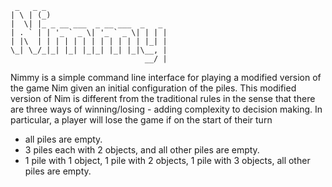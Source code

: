 ```
 _   _ _                           
| \ | (_)                                
|  \| |_ _ __ ___  _ __ ___  _   _ 
| . ` | | '_ ` _ \| '_ ` _ \| | | |
| |\  | | | | | | | | | | | | |_| |
\_| \_/_|_| |_| |_|_| |_| |_|\__, |
                              __/ |        
```

Nimmy is a simple command line interface for playing a modified version of the game Nim given an initial configuration
of the piles. This modified version of Nim is different from the traditional rules in the sense that there are three ways
of winning/losing - adding complexity to decision making. In particular, a player will lose the game if on the start
of their turn

- all piles are empty.
- 3 piles each with 2 objects, and all other piles are empty.
- 1 pile with 1 object, 1 pile with 2 objects, 1 pile with 3 objects, all other piles are empty.


